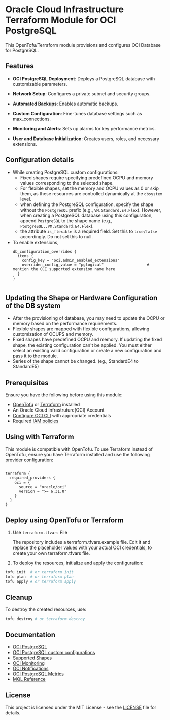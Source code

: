 # Oracle Cloud Infrastructure Terraform Module for OCI PostgreSQL
This OpenTofu/Terraform module provisions and configures OCI Database for PostgreSQL. 

## Features
- **OCI PostgreSQL Deployment**: Deploys a PostgreSQL database with customizable parameters.
  
- **Network Setup**: Configures a private subnet and security groups.
  
- **Automated Backups**: Enables automatic backups.
  
- **Custom Configuration**: Fine-tunes database settings such as max_connections.
  
- **Monitoring and Alerts**: Sets up alarms for key performance metrics.
  
- **User and Database Initialization**: Creates users, roles, and necessary extensions.

## Configuration details
- While creating PostgreSQL custom configurations:
  - Fixed shapes require specifying predefined OCPU and memory values corresponding to the selected shape.
  - For flexible shapes, set the memory and OCPU values as 0 or skip them, as these resources are controlled dynamically at the ``` dbsystem ``` level. 
  - when defining the PostgreSQL configuration, specify the shape without the ```PostgresQL``` prefix (e.g., ```VM.Standard.E4.Flex```). However, when creating a PostgreSQL database using this configuration, append ```PostgreSQL``` to the shape name (e.g., ```PostgreSQL..VM.Standard.E4.Flex```).
  - the attribute ```is_flexible``` is a required field. Set this to ```true/false``` accordingly. Do not set this to null. 
- To enable extensions, 
  ```hcl
  db_configuration_overrides {
    items {
      config_key = "oci.admin_enabled_extensions"
      overriden_config_value = "pglogical"                   # mention the OCI supported extension name here
    }
  }


## Updating the Shape or Hardware Configuration of the DB system 

- After the provisioning of database, you may need to update the OCPU or memory based on the performance requirements. 
- Flexible shapes are mapped with flexible configurations, allowing customization of OCUPS and memory. 
- Fixed shapes have predefined OCPU and memory. If updating the fixed shape, the existing configuration can't be applied. You must either select an existing valid configuration or create a new configuration and pass it to the module.  
- Series of the shape cannot be changed. (eg., StandardE4 to StandardE5)


## Prerequisites
Ensure you have the following before using this module:
- [OpenTofu](https://opentofu.org/docs/intro/install/) or [Terraform](https://developer.hashicorp.com/terraform/tutorials/aws-get-started/install-cli) installed
- An Oracle Cloud Infrastruture(OCI) Account
- [Configure OCI CLI](https://docs.oracle.com/en-us/iaas/Content/dev/terraform/tutorials/tf-provider.htm#prepare) with appropriate credentials
- Required [IAM policies](https://docs.oracle.com/en-us/iaas/Content/postgresql/policies.htm)

## Using with Terraform

This module is compatible with OpenTofu. To use Terraform instead of OpenTofu, ensure you have Terraform installed and use the following provider configuration:

```hcl

terraform {
  required_providers {
    oci = {
      source = "oracle/oci"
      version = ">= 6.31.0"
    }
  }
}

```

## Deploy using OpenTofu or Terraform

1. Use `terraform.tfvars` File

   The repository includes a terraform.tfvars.example file. Edit it and replace the placeholder values with your actual OCI credentials, to create your own terraform.tfvars file.
   
3. To deploy the resources, initialize and apply the configuration:

```sh
tofu init  # or terraform init
tofu plan  # or terraform plan
tofu apply # or terraform apply
```

## Cleanup
To destroy the created resources, use:

```sh
tofu destroy # or terraform destroy
```
## Documentation
- [OCI PostgreSQL](https://docs.oracle.com/en-us/iaas/Content/postgresql/overview.htm)
- [OCI PostgreSQL custom configurations](https://docs.oracle.com/en-us/iaas/Content/postgresql/config.htm)
- [Supported Shapes](https://docs.oracle.com/en-us/iaas/Content/postgresql/supported-shapes.htm)
- [OCI Monitoring](https://docs.oracle.com/en-us/iaas/Content/Monitoring/Concepts/monitoringoverview.htm)
- [OCI Notifications](https://docs.oracle.com/en-us/iaas/Content/Notification/Concepts/notificationoverview.htm)
- [OCI PostgreSQL Metrics](https://docs.oracle.com/en-us/iaas/Content/postgresql/metrics.htm)
- [MQL Reference](https://docs.oracle.com/en-us/iaas/Content/Monitoring/Reference/mql.htm)


## License
This project is licensed under the MIT License - see the [LICENSE](https://github.com/angeline-hilda/OCI-PostgreSQL/blob/main/LICENSE) file for details.
